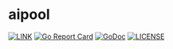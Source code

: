 # aipool

[![LINK](https://img.shields.io/badge/link-Github-%23FF4D5B.svg?style=flat-square)](https://github.com/aiio/aipool) 
[![Go Report Card](https://goreportcard.com/badge/github.com/aiio/aipool)](https://goreportcard.com/report/github.com/aiio/aipool)
[![GoDoc](https://godoc.org/github.com/aiio/aipool?status.svg)](https://godoc.org/github.com/aiio/aipool)
[![LICENSE](https://img.shields.io/badge/license-Anti%20996-blue.svg?style=flat-square)](https://github.com/996icu/996.ICU/blob/master/LICENSE)
